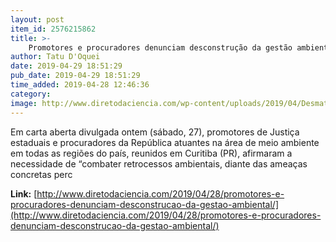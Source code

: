 ```yaml
---
layout: post
item_id: 2576215862
title: >-
    Promotores e procuradores denunciam desconstrução da gestão ambiental
author: Tatu D'Oquei
date: 2019-04-29 18:51:29
pub_date: 2019-04-29 18:51:29
time_added: 2019-04-28 12:46:36
category: 
image: http://www.diretodaciencia.com/wp-content/uploads/2019/04/Desmatamento_Agencia-Brasil.jpg
---
```


Em carta aberta divulgada ontem (sábado, 27), promotores de Justiça estaduais e procuradores da República atuantes na área de meio ambiente em todas as regiões do país, reunidos em Curitiba (PR), afirmaram a necessidade de “combater retrocessos ambientais, diante das ameaças concretas perc

**Link:** [http://www.diretodaciencia.com/2019/04/28/promotores-e-procuradores-denunciam-desconstrucao-da-gestao-ambiental/](http://www.diretodaciencia.com/2019/04/28/promotores-e-procuradores-denunciam-desconstrucao-da-gestao-ambiental/)

